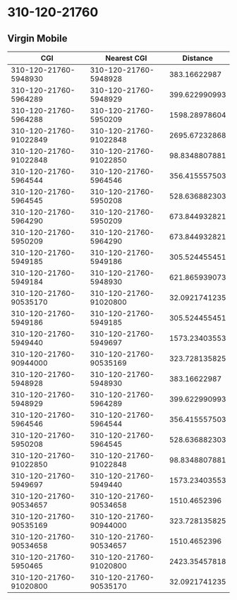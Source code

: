 # 310-120-21760
## Virgin Mobile


| CGI | Nearest CGI | Distance |
|-----|-------------|----------|
| 310-120-21760-5948930 | 310-120-21760-5948928 | 383.16622987 |
| 310-120-21760-5964289 | 310-120-21760-5948929 | 399.622990993 |
| 310-120-21760-5964288 | 310-120-21760-5950209 | 1598.28978604 |
| 310-120-21760-91022849 | 310-120-21760-91022848 | 2695.67232868 |
| 310-120-21760-91022848 | 310-120-21760-91022850 | 98.8348807881 |
| 310-120-21760-5964544 | 310-120-21760-5964546 | 356.415557503 |
| 310-120-21760-5964545 | 310-120-21760-5950208 | 528.636882303 |
| 310-120-21760-5964290 | 310-120-21760-5950209 | 673.844932821 |
| 310-120-21760-5950209 | 310-120-21760-5964290 | 673.844932821 |
| 310-120-21760-5949185 | 310-120-21760-5949186 | 305.524455451 |
| 310-120-21760-5949184 | 310-120-21760-5948930 | 621.865939073 |
| 310-120-21760-90535170 | 310-120-21760-91020800 | 32.0921741235 |
| 310-120-21760-5949186 | 310-120-21760-5949185 | 305.524455451 |
| 310-120-21760-5949440 | 310-120-21760-5949697 | 1573.23403553 |
| 310-120-21760-90944000 | 310-120-21760-90535169 | 323.728135825 |
| 310-120-21760-5948928 | 310-120-21760-5948930 | 383.16622987 |
| 310-120-21760-5948929 | 310-120-21760-5964289 | 399.622990993 |
| 310-120-21760-5964546 | 310-120-21760-5964544 | 356.415557503 |
| 310-120-21760-5950208 | 310-120-21760-5964545 | 528.636882303 |
| 310-120-21760-91022850 | 310-120-21760-91022848 | 98.8348807881 |
| 310-120-21760-5949697 | 310-120-21760-5949440 | 1573.23403553 |
| 310-120-21760-90534657 | 310-120-21760-90534658 | 1510.4652396 |
| 310-120-21760-90535169 | 310-120-21760-90944000 | 323.728135825 |
| 310-120-21760-90534658 | 310-120-21760-90534657 | 1510.4652396 |
| 310-120-21760-5950465 | 310-120-21760-91020800 | 2423.35457818 |
| 310-120-21760-91020800 | 310-120-21760-90535170 | 32.0921741235 |
